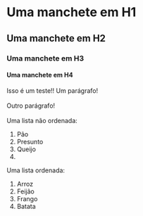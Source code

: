 <!DOCTYPE html>
<html>

<head>
<title> Um teste </title>
   <title>Exercício 1 de PWeb By
   Rayane</title>
      
   </head>
   <body>

   </hotml>


   <h1>Uma manchete em H1</h1>
   <h2>Uma manchete em H2</h2>
   <h3>Uma manchete em H3</h3>
   <h4>Uma manchete em H4</h4>

   </head>

   <body>
   Isso é um teste!!
   <body> Um parágrafo!</body>

   </br>
   </br>
   <body> Outro parágrafo!</body>

   </br>
   </br>
   </body> Uma lista não ordenada:<body>

   </body>

   <ol>
    <li>Pão</li>
    <li>Presunto</li>
    <li>Queijo<li>
   </ol>

   </body> Uma lista ordenada:<body>

   </br>

   <ol>
    <li>Arroz</li>
    <li>Feijão</li>
    <li>Frango</li>
    <li>Batata</li>
  </ol>


  </html>
